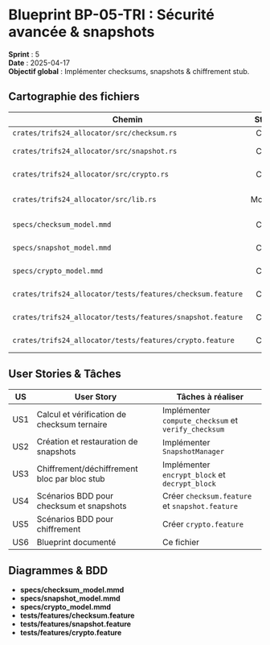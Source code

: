 # Blueprint BP-05-TRI : Sécurité avancée & snapshots

**Sprint** : 5  
**Date** : 2025-04-17  
**Objectif global** : Implémenter checksums, snapshots & chiffrement stub.

## Cartographie des fichiers

| Chemin                                                          | Statut   | Responsabilité                     | Artefact lié               |
|-----------------------------------------------------------------|:--------:|------------------------------------|----------------------------|
| `crates/trifs24_allocator/src/checksum.rs`                     | Créer    | Module checksum                    | specs/checksum_model.mmd   |
| `crates/trifs24_allocator/src/snapshot.rs`                     | Créer    | Module snapshot/versioning         | specs/snapshot_model.mmd   |
| `crates/trifs24_allocator/src/crypto.rs`                       | Créer    | Stub chiffrement bloc par bloc     | specs/crypto_model.mmd     |
| `crates/trifs24_allocator/src/lib.rs`                          | Modifier | `mod checksum; snapshot; crypto; pub use ...` | –           |
| `specs/checksum_model.mmd`                                     | Créer    | Diagramme modèle Checksum          | checksum_model.mmd         |
| `specs/snapshot_model.mmd`                                     | Créer    | Diagramme modèle SnapshotManager   | snapshot_model.mmd         |
| `specs/crypto_model.mmd`                                       | Créer    | Diagramme modèle Crypto            | crypto_model.mmd           |
| `crates/trifs24_allocator/tests/features/checksum.feature`     | Créer    | Scénarios BDD checksum             | checksum.feature           |
| `crates/trifs24_allocator/tests/features/snapshot.feature`     | Créer    | Scénarios BDD snapshot             | snapshot.feature           |
| `crates/trifs24_allocator/tests/features/crypto.feature`       | Créer    | Scénarios BDD chiffrement          | crypto.feature             |

## User Stories & Tâches

| US   | User Story                                                       | Tâches à réaliser                               |
|:----:|------------------------------------------------------------------|--------------------------------------------------|
| US1  | Calcul et vérification de checksum ternaire                      | Implémenter `compute_checksum` et `verify_checksum` |
| US2  | Création et restauration de snapshots                            | Implémenter `SnapshotManager`                     |
| US3  | Chiffrement/déchiffrement bloc par bloc stub                     | Implémenter `encrypt_block` et `decrypt_block`     |
| US4  | Scénarios BDD pour checksum et snapshots                         | Créer `checksum.feature` et `snapshot.feature`     |
| US5  | Scénarios BDD pour chiffrement                                   | Créer `crypto.feature`                            |
| US6  | Blueprint documenté                                              | Ce fichier                                       |

## Diagrammes & BDD

- **specs/checksum_model.mmd**  
- **specs/snapshot_model.mmd**  
- **specs/crypto_model.mmd**    
- **tests/features/checksum.feature**  
- **tests/features/snapshot.feature**  
- **tests/features/crypto.feature**
